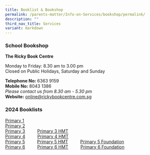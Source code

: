 ```yaml
---
title: Booklist & Bookshop
permalink: /parents-matter/Info-on-Services/bookshop/permalink/
description: ""
third_nav_title: Services
variant: markdown
---
```

### **School Bookshop**
**The Ricky Book Centre**

Monday to Friday: 8.30 am to 3.00 pm  
Closed on Public Holidays, Saturday and Sunday

**Telephone No:** 6363 9159  
**Mobile No:** 8043 1386 <br>
*Please contact us from 8.30 am - 5.30 pm*<br>
**Website:** <a href="https://www.rickybookcentre.com.sg/" target="_blank" rel="noopener noreferrer">online@rickybookcentre.com.sg</a>

### **2024 Booklists**
[Primary 1](/files/Info%20Hub/2024/unity%20primary%20school%20-%20booklist%20for%20ay2024%20-%20p1.pdf)
<br>[Primary 2](/files/Info%20Hub/2024/unity%20primary%20school%20-%20booklist%20for%20ay2024%20-%20p2.pdf)
<br>[Primary 3](/files/Info%20Hub/2024/unity%20primary%20school%20-%20booklist%20for%20ay2024%20-%20p3.pdf)&nbsp;&nbsp;&nbsp;&nbsp;&nbsp;&nbsp;&nbsp;&nbsp;&nbsp;&nbsp;[Primary 3 HMT](/files/Info%20Hub/2024/Unity_Primary_School___Booklist_for_AY2024___caa_091123___P3_HMT___Final.pdf)
<br>[Primary 4](/files/Info%20Hub/2024/unity%20primary%20school%20-%20booklist%20for%20ay2024%20-%20p4.pdf)&nbsp;&nbsp;&nbsp;&nbsp;&nbsp;&nbsp;&nbsp;&nbsp;&nbsp;&nbsp;[Primary 4 HMT](/files/Info%20Hub/2024/unity%20primary%20school%20-%20booklist%20for%20ay2024%20-%20p4%20hmt.pdf)
<br>[Primary 5](/files/Info%20Hub/2024/unity%20primary%20school%20-%20booklist%20for%20ay2024%20-%20p5.pdf)&nbsp;&nbsp;&nbsp;&nbsp;&nbsp;&nbsp;&nbsp;&nbsp;&nbsp;&nbsp;[Primary 5 HMT](/files/Info%20Hub/2024/unity%20primary%20school%20-%20booklist%20for%20ay2024%20-%20p5%20hmt.pdf)&nbsp;&nbsp;&nbsp;&nbsp;&nbsp;&nbsp;&nbsp;&nbsp;&nbsp;&nbsp;[Primary 5 Foundation](/files/Info%20Hub/2024/unity%20primary%20school%20-%20booklist%20for%20ay2024%20-%20p5%20fdn.pdf)
<br>[Primary 6](/files/Info%20Hub/2024/unity%20primary%20school%20-%20booklist%20for%20ay2024%20-%20p6.pdf)&nbsp;&nbsp;&nbsp;&nbsp;&nbsp;&nbsp;&nbsp;&nbsp;&nbsp;&nbsp;[Primary 6 HMT](/files/Info%20Hub/2024/unity%20primary%20school%20-%20booklist%20for%20ay2024%20-%20p6%20hmt.pdf)&nbsp;&nbsp;&nbsp;&nbsp;&nbsp;&nbsp;&nbsp;&nbsp;&nbsp;&nbsp;[Primary 6 Foundation](/files/Info%20Hub/2024/unity%20primary%20school%20-%20booklist%20for%20ay2024%20-%20p6%20fdn.pdf)